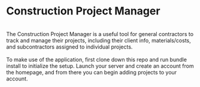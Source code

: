 <h1>Construction Project Manager</h1>
<br>
The Construction Project Manager is a useful tool for general contractors to track and manage their projects, including their client info, materials/costs, and subcontractors assigned to individual projects.
<br>
<br>
To make use of the application, first clone down this repo and run bundle install to initialize the setup. Launch your server and create an account from the homepage, and from there you can begin adding projects to your account.
